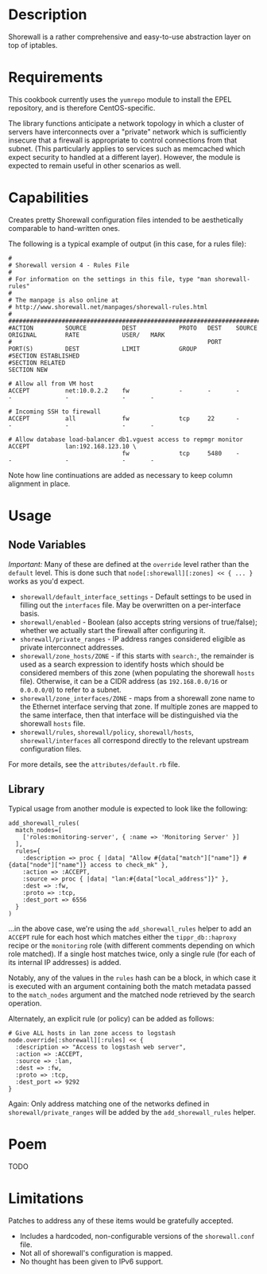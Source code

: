 Description
===========

Shorewall is a rather comprehensive and easy-to-use abstraction layer on top of
iptables.


Requirements
============

This cookbook currently uses the `yumrepo` module to install the EPEL
repository, and is therefore CentOS-specific.

The library functions anticipate a network topology in which a cluster of
servers have interconnects over a "private" network which is sufficiently
insecure that a firewall is appropriate to control connections from that
subnet. (This particularly applies to services such as memcached which expect
security to handled at a different layer). However, the module is expected to
remain useful in other scenarios as well.


Capabilities
============

Creates pretty Shorewall configuration files intended to be aesthetically
comparable to hand-written ones.

The following is a typical example of output (in this case, for a rules file):

    #
    # Shorewall version 4 - Rules File
    #
    # For information on the settings in this file, type "man shorewall-rules"
    #
    # The manpage is also online at
    # http://www.shorewall.net/manpages/shorewall-rules.html
    #
    ############################################################################################################################
    #ACTION         SOURCE          DEST            PROTO   DEST    SOURCE          ORIGINAL        RATE            USER/   MARK
    #                                                       PORT    PORT(S)         DEST            LIMIT           GROUP
    #SECTION ESTABLISHED
    #SECTION RELATED
    SECTION NEW

    # Allow all from VM host
    ACCEPT          net:10.0.2.2    fw              -       -       -               -               -               -       -

    # Incoming SSH to firewall
    ACCEPT          all             fw              tcp     22      -               -               -               -       -

    # Allow database load-balancer db1.vguest access to repmgr monitor
    ACCEPT          lan:192.168.123.10 \
                                    fw              tcp     5480    -               -               -               -       -

Note how line continuations are added as necessary to keep column alignment in place.


Usage
=====

Node Variables
--------------

*Important:* Many of these are defined at the `override` level rather than the
`default` level. This is done such that `node[:shorewall][:zones] << { ... }`
works as you'd expect.

* `shorewall/default_interface_settings` - Default settings to be used in
  filling out the `interfaces` file. May be overwritten on a per-interface basis.
* `shorewall/enabled` - Boolean (also accepts string versions of true/false);
  whether we actually start the firewall after configuring it.
* `shorewall/private_ranges` - IP address ranges considered eligible as private
  interconnect addresses.
* `shorewall/zone_hosts/ZONE` - if this starts with `search:`, the remainder is
  used as a search expression to identify hosts which should be considered
  members of this zone (when populating the shorewall `hosts` file). Otherwise,
  it can be a CIDR address (as `192.168.0.0/16` or `0.0.0.0/0`) to refer to a
  subnet.
* `shorewall/zone_interfaces/ZONE` - maps from a shorewall zone name to the
  Ethernet interface serving that zone. If multiple zones are mapped to the
  same interface, then that interface will be distinguished via the shorewall
  `hosts` file.
* `shorewall/rules`, `shorewall/policy`, `shorewall/hosts`,
  `shorewall/interfaces` all correspond directly to the relevant upstream
  configuration files.

For more details, see the `attributes/default.rb` file.


Library
-------

Typical usage from another module is expected to look like the following:

    add_shorewall_rules(
      match_nodes=[
        ['roles:monitoring-server', { :name => 'Monitoring Server' }]
      ],
      rules={
        :description => proc { |data| "Allow #{data["match"]["name"]} #{data["node"]["name"]} access to check_mk" },
        :action => :ACCEPT,
        :source => proc { |data| "lan:#{data["local_address"]}" },
        :dest => :fw,
        :proto => :tcp,
        :dest_port => 6556
      }
    )

...in the above case, we're using the `add_shorewall_rules` helper to add an
`ACCEPT` rule for each host which matches either the `tippr_db::haproxy` recipe
or the `monitoring` role (with different comments depending on which role
matched). If a single host matches twice, only a single rule (for each of its
internal IP addresses) is added.

Notably, any of the values in the `rules` hash can be a block, in which case it
is executed with an argument containing both the match metadata passed to the
`match_nodes` argument and the matched node retrieved by the search operation.

Alternately, an explicit rule (or policy) can be added as follows:

    # Give ALL hosts in lan zone access to logstash
    node.override[:shorewall][:rules] << {
      :description => "Access to logstash web server",
      :action => :ACCEPT,
      :source => :lan,
      :dest => :fw,
      :proto => :tcp,
      :dest_port => 9292
    }

Again: Only address matching one of the networks defined in
`shorewall/private_ranges` will be added by the `add_shorewall_rules` helper.

Poem
====

TODO

Limitations
===========

Patches to address any of these items would be gratefully accepted.

* Includes a hardcoded, non-configurable versions of the `shorewall.conf` file.
* Not all of shorewall's configuration is mapped.
* No thought has been given to IPv6 support.
